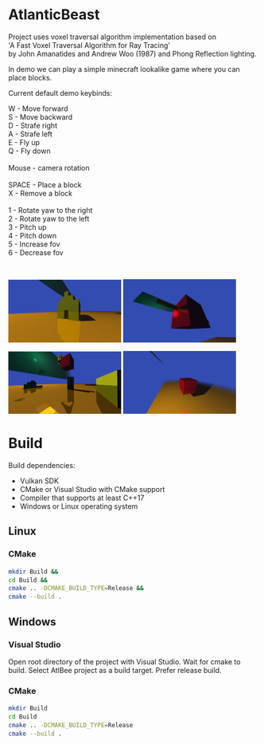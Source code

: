 # AtlanticBeast

Project uses voxel traversal algorithm implementation based on <br>
'A Fast Voxel Traversal Algorithm for Ray Tracing'<br>
by John Amanatides and Andrew Woo (1987) and Phong Reflection lighting.

In demo we can play a simple minecraft lookalike game where you can place blocks.

Current default demo keybinds:

W - Move forward<br>
S - Move backward<br>
D - Strafe right<br>
A - Strafe left<br>
E - Fly up<br>
Q - Fly down<br>
<br>
Mouse - camera rotation<br>
<br>
SPACE - Place a block<br>
X - Remove a block<br>
<br>
1 - Rotate yaw to the right<br>
2 - Rotate yaw to the left<br>
3 - Pitch up<br>
4 - Pitch down<br>
5 - Increase fov<br>
6 - Decrease fov<br>

<br>


<p float="left">
  <img src="https://github.com/Im-Bee/AtlanticBeast/blob/master/Docs/screenshot00.jpg?raw=true" alt="Screenshot" width="45%"/>
  <img src="https://github.com/Im-Bee/AtlanticBeast/blob/master/Docs/screenshot01.jpg?raw=true" alt="Screenshot" width="45%"/>
</p>
<p float="left">
  <img src="https://github.com/Im-Bee/AtlanticBeast/blob/master/Docs/screenshot04.jpg?raw=true" alt="Screenshot" width="45%"/>
  <img src="https://github.com/Im-Bee/AtlanticBeast/blob/master/Docs/screenshot03.jpg?raw=true" alt="Screenshot" width="45%"/>
</p>

# Build

Build dependencies:
  - Vulkan SDK
  - CMake or Visual Studio with CMake support
  - Compiler that supports at least C++17
  - Windows or Linux operating system

## Linux

### CMake

``` sh
mkdir Build &&
cd Build &&
cmake .. -DCMAKE_BUILD_TYPE=Release &&
cmake --build .
```

## Windows

### Visual Studio 

Open root directory of the project with Visual Studio. Wait for cmake to build. Select AtlBee project as a build target.
Prefer release build.

### CMake

``` sh
mkdir Build
cd Build
cmake .. -DCMAKE_BUILD_TYPE=Release
cmake --build .
```


